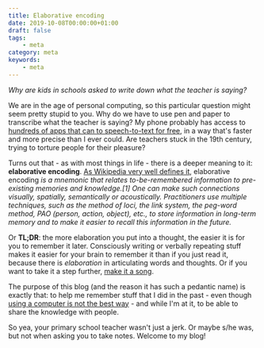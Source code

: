 ```yaml
---
title: Elaborative encoding
date: 2019-10-08T00:00:00+01:00
draft: false
tags: 
    - meta
category: meta
keywords: 
    - meta
---
```


*Why are kids in schools asked to write down what the teacher is saying?*

We are in the age of personal computing, so this particular question might seem pretty stupid to you. Why do we have to use pen and paper to transcribe what the teacher is saying? My phone probably has access to [hundreds of apps that can to speech-to-text for free](https://play.google.com/store/search?q=speech%20to%20text&c=apps&hl=en_US), in a way that's faster and more precise than I ever could. Are teachers stuck in the 19th century, trying to torture people for their pleasure?

Turns out that - as with most things in life - there is a deeper meaning to it: **elaborative encoding**. [As Wikipedia very well defines it](https://en.wikipedia.org/wiki/Elaborative_encoding), elaborative encoding *is a mnemonic that relates to-be-remembered information to pre-existing memories and knowledge.[1] One can make such connections visually, spatially, semantically or acoustically. Practitioners use multiple techniques, such as the method of loci, the link system, the peg-word method, PAO (person, action, object), etc., to store information in long-term memory and to make it easier to recall this information in the future.*

Or **TL;DR**: the more elaboration you put into a thought, the easier it is for you to remember it later. Consciously writing or verbally repeating stuff makes it easier for your brain to remember it than if you just read it, because there is *elaboration* in articulating words and thoughts. Or if you want to take it a step further, [make it a song](https://blogs.unimelb.edu.au/sciencecommunication/2017/10/20/want-to-remember-something-better-put-it-in-a-song/).

The purpose of this blog (and the reason it has such a pedantic name) is exactly that: to help me remember stuff that I did in the past - even though [using a computer is not the best way](https://www.medicaldaily.com/why-using-pen-and-paper-not-laptops-boosts-memory-writing-notes-helps-recall-concepts-ability-268770) - and while I'm at it, to be able to share the knowledge with people.

So yea, your primary school teacher wasn't just a jerk. Or maybe s/he was, but not when asking you to take notes. Welcome to my blog!
